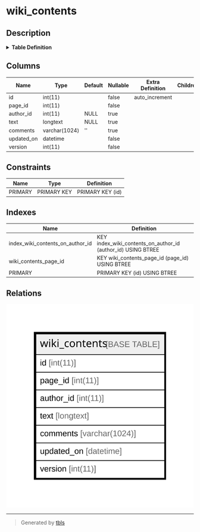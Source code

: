 # wiki_contents

## Description

<details>
<summary><strong>Table Definition</strong></summary>

```sql
CREATE TABLE `wiki_contents` (
  `id` int(11) NOT NULL AUTO_INCREMENT,
  `page_id` int(11) NOT NULL,
  `author_id` int(11) DEFAULT NULL,
  `text` longtext DEFAULT NULL,
  `comments` varchar(1024) DEFAULT '',
  `updated_on` datetime NOT NULL,
  `version` int(11) NOT NULL,
  PRIMARY KEY (`id`),
  KEY `wiki_contents_page_id` (`page_id`),
  KEY `index_wiki_contents_on_author_id` (`author_id`)
) ENGINE=InnoDB DEFAULT CHARSET=utf8mb4 COLLATE=utf8mb4_general_ci
```

</details>

## Columns

| Name | Type | Default | Nullable | Extra Definition | Children | Parents | Comment |
| ---- | ---- | ------- | -------- | ---------------- | -------- | ------- | ------- |
| id | int(11) |  | false | auto_increment |  |  |  |
| page_id | int(11) |  | false |  |  |  |  |
| author_id | int(11) | NULL | true |  |  |  |  |
| text | longtext | NULL | true |  |  |  |  |
| comments | varchar(1024) | '' | true |  |  |  |  |
| updated_on | datetime |  | false |  |  |  |  |
| version | int(11) |  | false |  |  |  |  |

## Constraints

| Name | Type | Definition |
| ---- | ---- | ---------- |
| PRIMARY | PRIMARY KEY | PRIMARY KEY (id) |

## Indexes

| Name | Definition |
| ---- | ---------- |
| index_wiki_contents_on_author_id | KEY index_wiki_contents_on_author_id (author_id) USING BTREE |
| wiki_contents_page_id | KEY wiki_contents_page_id (page_id) USING BTREE |
| PRIMARY | PRIMARY KEY (id) USING BTREE |

## Relations

![er](wiki_contents.svg)

---

> Generated by [tbls](https://github.com/k1LoW/tbls)
